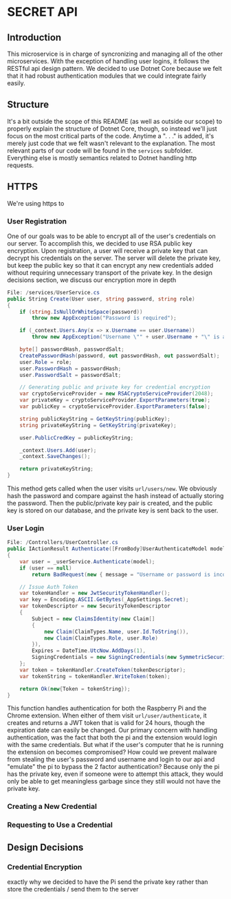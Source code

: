 # SECRET API
## Introduction
This microservice is in charge of syncronizing and managing all of the other microservices. With the exception of handling user logins, it follows the RESTful api design pattern. We decided to use Dotnet Core because we felt that it had robust authentication modules that we could integrate fairly easily.

## Structure
It's a bit outside the scope of this README (as well as outside our scope) to properly explain the structure of Dotnet Core, though, so instead we'll just focus on the most critical parts of the code. Anytime a ". . ." is added, it's merely just code that we felt wasn't relevant to the explanation. The most relevant parts of our code will be found in the `services` subfolder. Everything else is mostly semantics related to Dotnet handling http requests.

## HTTPS
We're using https to 

### User Registration
One of our goals was to be able to encrypt all of the user's credentials on our server. To accomplish this, we decided to use RSA public key encryption. Upon registration, a user will receive a private key that can decrypt his credentials on the server. The server will delete the private key, but keep the public key so that it can encrypt any new credentials added without requiring unnecessary transport of the private key. In the design decisions section, we discuss our encryption more in depth
```c#
File: /services/UserService.cs
public String Create(User user, string password, string role)
{
    if (string.IsNullOrWhiteSpace(password))
        throw new AppException("Password is required");

    if (_context.Users.Any(x => x.Username == user.Username))
        throw new AppException("Username \"" + user.Username + "\" is already taken");

    byte[] passwordHash, passwordSalt;
    CreatePasswordHash(password, out passwordHash, out passwordSalt);
    user.Role = role;
    user.PasswordHash = passwordHash;
    user.PasswordSalt = passwordSalt;

    // Generating public and private key for credential encryption
    var cryptoServiceProvider = new RSACryptoServiceProvider(2048);
    var privateKey = cryptoServiceProvider.ExportParameters(true); 
    var publicKey = cryptoServiceProvider.ExportParameters(false); 

    string publicKeyString = GetKeyString(publicKey);
    string privateKeyString = GetKeyString(privateKey);

    user.PublicCredKey = publicKeyString;

    _context.Users.Add(user);
    _context.SaveChanges();

    return privateKeyString;
}
```  
This method gets called when the user visits `url/users/new`. We obviously hash the password and compare against the hash instead of actually storing the password. Then the public/private key pair is created, and the public key is stored on our database, and the private key is sent back to the user. 

### User Login

```c#
File: /Controllers/UserController.cs
public IActionResult Authenticate([FromBody]UserAuthenticateModel model)
{
    var user = _userService.Authenticate(model);
    if (user == null)
        return BadRequest(new { message = "Username or password is incorrect" });

    // Issue Auth Token
    var tokenHandler = new JwtSecurityTokenHandler();
    var key = Encoding.ASCII.GetBytes(_AppSettings.Secret);
    var tokenDescriptor = new SecurityTokenDescriptor
    {
        Subject = new ClaimsIdentity(new Claim[]
        {
            new Claim(ClaimTypes.Name, user.Id.ToString()),
            new Claim(ClaimTypes.Role, user.Role)
        }),
        Expires = DateTime.UtcNow.AddDays(1),
        SigningCredentials = new SigningCredentials(new SymmetricSecurityKey(key), SecurityAlgorithms.HmacSha256Signature)
    };
    var token = tokenHandler.CreateToken(tokenDescriptor);
    var tokenString = tokenHandler.WriteToken(token);

    return Ok(new{Token = tokenString});
}
```
This function handles authentication for both the Raspberry Pi and the Chrome extension. When either of them visit `url/user/authenticate`, it creates and returns a JWT token that is valid for 24 hours, though the expiration date can easily be changed. Our primary concern with handling authentication, was the fact that both the pi and the extension would login with the same credentials. But what if the user's computer that he is running the extension on becomes compromised? How could we prevent malware from stealing the user's password and username and login to our api and "emulate" the pi to bypass the 2 factor authentication? Because only the pi has the private key, even if someone were to attempt this attack, they would only be able to get meaningless garbage since they still would not have the private key.

### Creating a New Credential

### Requesting to Use a Credential

## Design Decisions
### Credential Encryption
exactly why we decided to have the Pi send the private key rather than store the credentials / send them to the server
